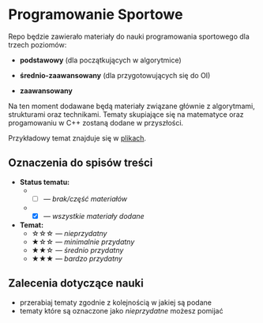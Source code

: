 # Programowanie Sportowe

Repo będzie zawierało materiały do nauki programowania sportowego dla trzech poziomów:
    
- **podstawowy** (dla początkujących w algorytmice)
    
- **średnio-zaawansowany** (dla przygotowujących się do OI)
    
- **zaawansowany**
    
Na ten moment dodawane będą materiały związane głównie z algorytmami, strukturami oraz technikami. Tematy skupiające się na matematyce oraz progamowaniu w C++ zostaną dodane w przyszłości.

Przykładowy temat znajduje się w [plikach](https://github.com/MateuszPietrowcow/programowanie-sportowe/tree/main/Przykladowy%20Temat).

## Oznaczenia do spisów treści
- **Status tematu:**
  - - [ ] — *brak/część materiałów*
  - - [X] — *wszystkie materiały dodane*
- **Temat:**
  - ☆☆☆ — *nieprzydatny*
  - ★☆☆ — *minimalnie przydatny*
  - ★★☆ — *średnio przydatny*
  - ★★★ — *bardzo przydatny*

## Zalecenia dotyczące nauki

* przerabiaj tematy zgodnie z kolejnością w jakiej są podane
* tematy które są oznaczone jako *nieprzydatne* możesz pomijać
